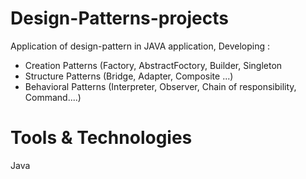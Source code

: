 # Design-Patterns-projects

Application of design-pattern in JAVA application, Developing :
  - Creation Patterns (Factory, AbstractFoctory, Builder, Singleton
  - Structure Patterns (Bridge, Adapter, Composite ...)
  - Behavioral Patterns (Interpreter, Observer, Chain of responsibility, Command....)
  
# Tools & Technologies 

Java
